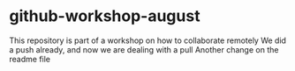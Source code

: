 # github-workshop-august
This repository is part of a workshop on how to collaborate remotely
We did a push already, and now we are dealing with a pull
Another change on the readme file
